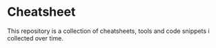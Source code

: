 # Cheatsheet

This repository is a collection of cheatsheets, tools and code snippets i collected over time.

